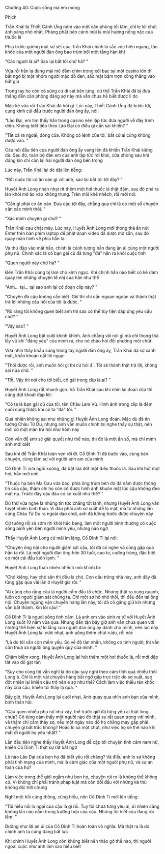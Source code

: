 




Chương 40: Cuộc sống mà em mong

Phịch

Trần Khải bị Thiết Cảnh Ưng ném vào một căn phòng tối tăm, chỉ le lói chút ánh sáng nhỏ nhặt. Phảng phất bên cánh mũi là mùi hương nồng nặc của thuốc lá

Phía trước gương mặt sợ sệt của Trần Khải chính là sắc vóc hiên ngang, tàn khốc của một người đàn ông bao trùm bởi một tầng hàn khí

"Các người là ai? Sao lại bắt tôi chứ hả? "

Vừa rồi hắn ta đang mải mê đắm chìm trong xới bạc tại một casino lớn thì bất ngờ bị một nhóm người mặc đồ đen, sắc mặt bậm trợn xông thẳng vào bắt giữ

Trong tay họ còn có súng cứ dí sát bên lưng, cứ thế Trần Khải đã bị đưa thẳng đến căn phòng đáng sợ này mà vẫn chưa hề biết được lí do

Mặc kệ vừa rồi Trần Khải đã hỏi gì. Lúc này, Thiết Cảnh Ưng đã bước tới, cung kính cúi đầu trước người đàn ông ấy, nói:

"Lão Đại, em tìm thấy hắn trong casino nên lập tức đưa người về đây trình diện. Không biết tiếp theo Lão Đại có điều gì cần sai khiến? "

"Tất cả ra ngoài, đóng cửa. Không có lệnh của tôi, bất cứ ai cũng không được vào. "

Câu nói đầu tiên của người đàn ông ấy vang lên đã khiến Trần Khải kiêng dè. Sau đó, toàn bộ đàn em của anh lập tức rời khỏi, cửa phòng sau khi đóng kín chỉ còn lại hai người đàn ông bên trong

Lúc này, Trần Khải lại dè dặt lên tiếng:


"Rốt cuộc tôi có ân oán gì với anh, sao lại bắt tôi tới đây? "

Huyết Ảnh Long nhàn nhạt rít thêm một hơi thuốc lá thật đậm, sau đó phả ra làn khói mờ ảo vào không trung. Trên môi khẽ nhếch, rồi mới nói:

"Cần gì phải có ân oán. Đưa cậu tới đây, chẳng qua chỉ là có một số chuyện cần xác minh thôi. "

"Xác minh chuyện gì chứ? "

Trần Khải cau chặt mày. Lúc này, Huyết Ảnh Long mới thong thả ấn nút Enter trên bàn phím laptop để phát đoạn video đã được mở sẵn, sau đó quay màn hình về phía hắn ta

Và thứ đập vào mắt hắn, chính là cảnh tượng hắn đang ân ái cùng một người phụ nữ. Chính xác là cô bạn gái cũ đã từng "đá" hắn ra khỏi cuộc tình

"Quen người này chứ hả? "

Đến Trần Khải cũng bị làm cho kinh ngạc. Khi chính hắn nào biết có kẻ dám quay lén những chuyện tế nhị của hắn như thế

"Anh... tại... tại sao anh lại có đoạn clip này? "

"Chuyện đó cậu không cần biết. Giờ thì chỉ cần ngoan ngoãn và thành thật trả lời những câu hỏi của tôi là được. "

"Rõ ràng tôi không quen biết anh thì sao có thể tùy tiện đáp ứng yêu cầu chứ? "

"Vậy sao? "

Huyết Ảnh Long bật cười khinh khỉnh. Anh chẳng vội nói gì mà chỉ thong thả lấy vũ khí "đáng yêu" của mình ra, cho nó chào hỏi đối phương một chút

Vừa nhìn thấy khẩu súng trong tay người đàn ông ấy, Trần Khải đã sợ xanh mặt, khẩn khoản cất lời ngay:

"Thôi được rồi, anh muốn hỏi gì thì cứ hỏi đi. Tôi sẽ thành thật trả lời, không sai nửa chữ. "

"Tốt. Vậy thì nói cho tôi biết, cô gái trong clip là ai? "


Huyết Ảnh Long rất nhanh gọn. Và Trần Khải sau khi nhìn lại đoạn clip thì cũng dứt khoát đáp lời:

"Cô ta là bạn gái cũ của tôi, tên Châu Lam Vũ. Hình ảnh trong clip là đêm cuối cùng trước khi cô ta "đá" tôi. "

Quả nhiên không sai như những gì Huyết Ảnh Long đoán. Mặc dù đã tin tưởng Châu Tử Du, nhưng anh vẫn muốn chính tai nghe thấy sự thật, nên mới có một màn tra hỏi như hôm nay

Còn vấn đề anh sẽ giải quyết như thế nào, thì đó là một ẩn số, mà chỉ mình anh mới biết

Sau khi để Trần Khải toàn vẹn rời đi. Cố Dĩnh Ti đã bước vào, cùng bàn chuyện, cùng tâm sự với người anh em của mình

Cố Dĩnh Ti vừa ngồi xuống, đã bật lửa đốt một điếu thuốc lá. Sau khi hút một hơi, hắn mới nói:

"Thuộc hạ bên Ma Cau vừa báo, phía ông trùm bên đó đã nắm được thông tin của cậu, thậm chí họ còn có được hình ảnh khuôn mặt lúc cậu không đeo mặt nạ. Trước đây cậu đâu có sơ xuất như thế? "

Dù thứ vừa nghe là những tin tức chẳng tốt lành, nhưng Huyết Ảnh Long vẫn tuyệt nhiên bình thản. Vì đâu phải anh sơ xuất để lộ mặt, mà từ những lần cùng Châu Tử Du ra ngoài dạo chơi, anh đã lường trước được chuyện này

Cứ tưởng rồi sẽ sớm rời khỏi hắc bang, làm một người bình thường có cuộc sống bình yên bên người mình yêu, nhưng nào ngờ

Thấy Huyết Ảnh Long cứ mãi im lặng, Cố Dĩnh Ti lại nói:

"Chuyện ông nội cho người giám sát cậu, tôi đã có nghe và cũng gặp qua hắn ta rồi. Là một người đàn ông hơn 30 tuổi, cao to, cường tráng, đặc biệt có một cái đầu luôn lạnh. "

Huyết Ảnh Long thản nhiên nhếch môi khinh bỉ:

"Chó kiểng, hay chó săn thì đều là chó. Con cẩu trông nhà này, anh đây đã từng gặp qua vài lần ở Huyết gia rồi. "

"Ai cũng cho rằng cậu là người cầm đầu tổ chức. Nhưng thật ra xung quanh, luôn có người giám sát chúng ta. Chỉ một sơ hở nhỏ thôi, thì đều đến tai ông nội. Chuyện ngừng vận chuyển hàng lần này, tôi đã cố gắng giữ kín nhưng vẫn bất thành. Xin lỗi cậu! "

Cố Dĩnh Ti là người sống tình cảm. Là anh em vào sinh ra tử với Huyết Ảnh Long suốt 10 năm vừa qua. Nhưng đến tận bây giờ anh vẫn chưa quen với những thể hiện sự lo lắng của người đàn ông ấy dành cho mình, nên lúc này Huyết Ảnh Long lại cười nhạt, anh uống thêm chút rượu, rồi nói:

"Là do tôi vẫn còn mềm yếu. So về độ tàn nhẫn, không có tình người, thì vẫn còn thua xa người ông quyền quý của mình. "


Châm biếm xong, Huyết Ảnh Long lại hút thêm một hơi thuốc lá, rồi mới dập tắt vào đồ gạt tàn

"Suy cho cùng tôi vẫn nghĩ là do cậu suy nghĩ theo cảm tính quá nhiều thôi Long à. Chỉ là một vài chuyến hàng bất ngờ gặp trục trặc do sơ xuất, sao đột nhiên lại khiến cậu trở nên e sợ như thế? Cách làm việc thiếu tàn khốc này của cậu, khiến tôi thấy lạ quá. "

Bấy giờ, Huyết Ảnh Long lại cười nhạt. Anh quay qua nhìn anh bạn của mình, bình thản hỏi:

"Cậu quen nhiều phụ nữ như vậy, thế trước giờ đã từng yêu ai thật lòng chưa? Có từng cảm thấy một người nào đó thật sự rất quan trọng với mình, và thậm chí cảm thấy sợ, nếu một ngày nào đó họ chẳng may gặp phải chuyện gì bất trắc không? Hoặc lo xa một chút, như việc họ sẽ thế nào khi mất đi người họ yêu nhất? "

Lần đầu tiên nghe thấy Huyết Ảnh Long đề cập tới chuyện tình cảm nam nữ, khiến Cố Dĩnh Ti thật sự rất bất ngờ

Lẽ nào Lão Đại của bọn họ đã biết yêu rồi chăng? Và điều anh lo sợ không phải tính mạng của mình, mà là cảm giác của một người phụ nữ, và sự an toàn của họ?

Làm việc trong thế giới ngầm như bọn họ, chuyện rủi ro là không thể không có. Vì không chỉ phải tránh pháp luật mà còn đối đầu với những kẻ thù không đội trời chung

Nghĩ một hồi cũng thông, cũng hiểu, nên Cố Dĩnh Ti mới lên tiếng:

"Tôi hiểu nỗi lo ngại của cậu là gì rồi. Tuy tôi chưa từng yêu ai, dĩ nhiên càng không lần nào nằm trong trường hợp của cậu. Nhưng tôi biết cậu đang rối lắm. "

Dường như lời an ủi của Cố Dĩnh Ti hoàn toàn vô nghĩa. Mà thật ra là do chính anh ta cũng đang bất lực

Khi chính Huyết Ảnh Long còn không biết nên tháo gở thế nào, thì người ngoài cuộc như anh làm sao hiểu biết




